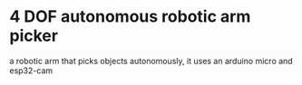 # 4 DOF autonomous robotic arm picker
 a robotic arm that picks objects autonomously, it uses an arduino micro and esp32-cam

